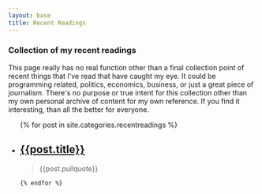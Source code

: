 ```yaml
---
layout: base
title: Recent Readings
---
```

<h3>Collection of my recent readings</h3>

<p>This page really has no real function other than a final collection point of recent things that I've read that have caught my eye. It could be programming related, politics, economics, business, or just a great piece of journalism. There's no purpose or true intent for this collection other than my own personal archive of content for my own reference. If you find it interesting, than all the better for everyone.</p>

<p>
<ul>
	{% for post in site.categories.recentreadings %}
	    <li><h2><strong><a href="{{post.url}}">{{post.title}}</a></strong></h2>
	    	<blockquote>
	    		{{post.pullquote}}
	    	</blockquote>
	    </li>

	{% endfor %}
</ul>
</p>